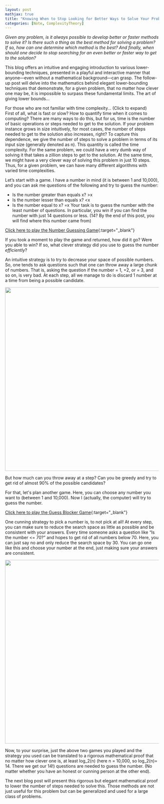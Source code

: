 ```yaml
---
layout: post
mathjax: true
title: "Knowing When to Stop Looking for Better Ways to Solve Your Problems"
categories: [Note, ComplexityTheory]
---
```


*Given any problem, is it always possible to develop better or faster methods to solve it? Is there such a thing as the best method for solving a problem? If so, how can one determine which method is the best? And finally, when should one decide to stop searching for an even better or faster way to get to the solution?*

This blog offers an intuitive and engaging introduction to various lower-bounding techniques, presented in a playful and interactive manner that anyone—even without a mathematical background—can grasp. The follow-up post will delve into the mathematics behind elegant lower-bounding techniques that demonstrate, for a given problem, that no matter how clever one may be, it is impossible to surpass these fundamental limits. The art of giving lower bounds...

<div class="hint-box info">
<div class="hint-box-header"> For those who are not familiar with time complexity… (Click to expand) 
</div>
<div class="hint-box-content"> First of all, what is fast or slow? How to quantify time when it comes to computing? There are many ways to do this, but for us, time is the number of basic operations or steps needed to get to the solution. If your problem instance grows in size intuitively, for most cases, the number of steps needed to get to the solution also increases, right? To capture this dependence, we give the number of steps to solve a problem in terms of its input size (generally denoted as n). This quantity is called the time complexity.
    For the same problem, we could have a very dumb way of solving it that takes a zillion steps to get to the solution. At the same time, we might have a very clever way of solving this problem in just 10 steps. Thus, for a given problem, we can have many different algorithms with varied time complexities. 
</div>
</div>

Let’s start with a game. I have a number in mind (it is between 1 and 10,000), and you can ask me questions of the following and try to guess the number:
-	Is the number greater than equals x? >x
-	Is the number lesser than equals x? <x
-	Is the number equal to x? =x
Your task is to guess the number with the least number of questions. In particular, you win if you can find the number with just 14 questions or less. (14? By the end of this post, you will find where this number came from)

[Click here to play the Number Guessing Game](https://colab.research.google.com/drive/1Fb1I63PiL3OfgLemvOG5eEtXrYf9PybF#scrollTo=V0XzR_rS-OoT){:target="_blank"}

If you took a moment to play the game and returned, how did it go? Were you able to win? If so, what clever strategy did you use to guess the number *efficiently*?

An intuitive strategy is to try to decrease your space of possible numbers. So, one tends to ask questions such that one can throw away a large chunk of numbers. That is, asking the question if the number = 1, =2, or = 3, and so on, is very bad. At each step, all we manage to do is discard 1 number at a time from being a possible candidate. 

<div class="image-container">
  <img src="{{ site.baseurl}}/images/Post8/P8_1.png" alt="" width="600" class="zoom-image">
</div>

But how much can you throw away at a step? Can you be greedy and try to get rid of almost 90% of the possible candidates?

For that, let's plan another game. Here, you can choose any number you want to (between 1 and 10,000). Now I (actually, the computer) will try to guess the number.

[Click here to play the Guess Blocker Game](https://colab.research.google.com/drive/1aWgp8chhEYukRO7a4w37oTMuFiXAvL7F?usp=sharing){:target="_blank"}

One cunning strategy to pick a number is, to not pick at all! At every step, you can make sure to reduce the search space as little as possible and be consistent with your answers. Every time someone asks a question like “Is the number <= 70?” and hopes to get rid of all numbers below 70. Here, you can just say no and only reduce the search space by 30. You can go one like this and choose your number at the end, just making sure your answers are consistent.

<div class="image-container">
  <img src="{{ site.baseurl}}/images/Post8/P8_2.png" alt="" width="600" class="zoom-image">
</div>

Now, to your surprise, just the above two games you played and the strategy you used can be translated to a rigorous mathematical proof that no matter how clever one is, at least log_2(n) (here n = 10,000, so log_2(n)= 14. There we get our 14!) questions are needed to guess the number. (No matter whether you have an honest or cunning person at the other end).

The next blog post will present this rigorous but elegant mathematical proof to lower the number of steps needed to solve this. Those methods are not just useful for this problem but can be generalized and used for a large class of problems. 

<html>
  <head>
    <title>Knowing When to Stop Looking for Better Ways to Solve Your Problems</title>
    <script type="application/ld+json">
    {
      "@context": "https://schema.org",
      "@type": "BlogPosting",
      "headline": "Knowing When to Stop Looking for Better Ways to Solve Your Problems",
      "image": [
        "{{ site.baseurl}}/images/Post2/P2_1.png"
       ],
      "datePublished": "2024-12-30T08:00:00+05:30",
      "dateModified": "2024-12-30T08:00:00+05:30",
      "author": [{
          "@type": "Person",
          "name": "Padmapriya S",
          "url": "https://o-qcblog.github.io/about/"
        }]
    }
    </script>
  </head>
  <body>
  </body>
</html>

